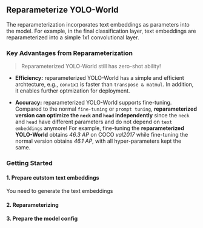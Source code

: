 ## Reparameterize YOLO-World

The reparameterization incorporates text embeddings as parameters into the model. For example, in the final classification layer, text embeddings are reparameterized into a simple 1x1 convolutional layer.

### Key Advantages from Reparameterization

> Reparameterized YOLO-World still has zero-shot ability!

* **Efficiency:** reparameterized YOLO-World has a simple and efficient archtecture, e.g., `conv1x1` is faster than `transpose & matmul`. In addition, it enables further optmization for deployment.
 
* **Accuracy:** reparameterized YOLO-World supports fine-tuning. Compared to the normal `fine-tuning` or `prompt tuning`, **reparameterized version can optimize the `neck` and `head` independently** since the `neck` and `head` have different parameters and do not depend on `text embeddings` anymore!
For example, fine-tuning the **reparameterized YOLO-World** obtains *46.3 AP* on COCO *val2017* while fine-tuning the normal version obtains *46.1 AP*, with all hyper-parameters kept the same.

### Getting Started

#### 1. Prepare cutstom text embeddings

You need to generate the text embeddings 


#### 2. Reparameterizing




#### 3. Prepare the model config

